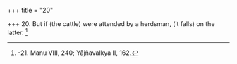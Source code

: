 +++
title = "20"

+++
20. But if (the cattle) were attended by a herdsman, (it falls) on the latter. [^15] 


[^15]:  -21. Manu VIII, 240; Yājñavalkya II, 162.
